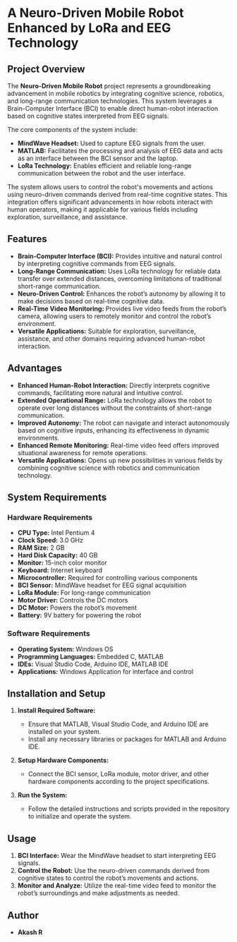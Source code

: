 # A Neuro-Driven Mobile Robot Enhanced by LoRa and EEG Technology

## Project Overview

The **Neuro-Driven Mobile Robot** project represents a groundbreaking advancement in mobile robotics by integrating cognitive science, robotics, and long-range communication technologies. This system leverages a Brain-Computer Interface (BCI) to enable direct human-robot interaction based on cognitive states interpreted from EEG signals. 

The core components of the system include:
- **MindWave Headset:** Used to capture EEG signals from the user.
- **MATLAB:** Facilitates the processing and analysis of EEG data and acts as an interface between the BCI sensor and the laptop.
- **LoRa Technology:** Enables efficient and reliable long-range communication between the robot and the user interface.

The system allows users to control the robot's movements and actions using neuro-driven commands derived from real-time cognitive states. This integration offers significant advancements in how robots interact with human operators, making it applicable for various fields including exploration, surveillance, and assistance.

## Features

- **Brain-Computer Interface (BCI):** Provides intuitive and natural control by interpreting cognitive commands from EEG signals.
- **Long-Range Communication:** Uses LoRa technology for reliable data transfer over extended distances, overcoming limitations of traditional short-range communication.
- **Neuro-Driven Control:** Enhances the robot’s autonomy by allowing it to make decisions based on real-time cognitive data.
- **Real-Time Video Monitoring:** Provides live video feeds from the robot’s camera, allowing users to remotely monitor and control the robot’s environment.
- **Versatile Applications:** Suitable for exploration, surveillance, assistance, and other domains requiring advanced human-robot interaction.

## Advantages

- **Enhanced Human-Robot Interaction:** Directly interprets cognitive commands, facilitating more natural and intuitive control.
- **Extended Operational Range:** LoRa technology allows the robot to operate over long distances without the constraints of short-range communication.
- **Improved Autonomy:** The robot can navigate and interact autonomously based on cognitive inputs, enhancing its effectiveness in dynamic environments.
- **Enhanced Remote Monitoring:** Real-time video feed offers improved situational awareness for remote operations.
- **Versatile Applications:** Opens up new possibilities in various fields by combining cognitive science with robotics and communication technology.

## System Requirements

### Hardware Requirements

- **CPU Type:** Intel Pentium 4
- **Clock Speed:** 3.0 GHz
- **RAM Size:** 2 GB
- **Hard Disk Capacity:** 40 GB
- **Monitor:** 15-inch color monitor
- **Keyboard:** Internet keyboard
- **Microcontroller:** Required for controlling various components
- **BCI Sensor:** MindWave headset for EEG signal acquisition
- **LoRa Module:** For long-range communication
- **Motor Driver:** Controls the DC motors
- **DC Motor:** Powers the robot’s movement
- **Battery:** 9V battery for powering the robot

### Software Requirements

- **Operating System:** Windows OS
- **Programming Languages:** Embedded C, MATLAB
- **IDEs:** Visual Studio Code, Arduino IDE, MATLAB IDE
- **Applications:** Windows Application for interface and control

## Installation and Setup

1. **Install Required Software:**
   - Ensure that MATLAB, Visual Studio Code, and Arduino IDE are installed on your system.
   - Install any necessary libraries or packages for MATLAB and Arduino IDE.

2. **Setup Hardware Components:**
   - Connect the BCI sensor, LoRa module, motor driver, and other hardware components according to the project specifications.

3. **Run the System:**
   - Follow the detailed instructions and scripts provided in the repository to initialize and operate the system.

## Usage

1. **BCI Interface:** Wear the MindWave headset to start interpreting EEG signals.
2. **Control the Robot:** Use the neuro-driven commands derived from cognitive states to control the robot’s movements and actions.
3. **Monitor and Analyze:** Utilize the real-time video feed to monitor the robot’s surroundings and make adjustments as needed.

## Author

- **Akash R**  
